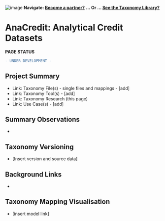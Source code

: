 ![image](https://user-images.githubusercontent.com/112073913/188821900-0c411acf-fbdd-4163-adc9-3ba4e2be78df.png)
**Navigate: [Become a partner?](https://github.com/OS-SFT/06-COLLABORATORS-PARTNERS)**
**... Or ... [See the Taxonomy Library?](https://github.com/orgs/OS-SFT/projects/2)**

# AnaCredit: Analytical Credit Datasets
**PAGE STATUS**
```diff
- UNDER DEVELOPMENT -
```
## Project Summary
- Link: Taxonomy File(s) - single files and mappings - [add]
- Link: Taxonomy Tool(s) - [add]
- Link: Taxonomy Research (this page)
- Link: Use Case(s) - [add]

## Summary Observations
- 

## Taxonomy Versioning
- [Insert version and source data]

## Background Links
- 

## Taxonomy Mapping Visualisation
- [insert model link]

